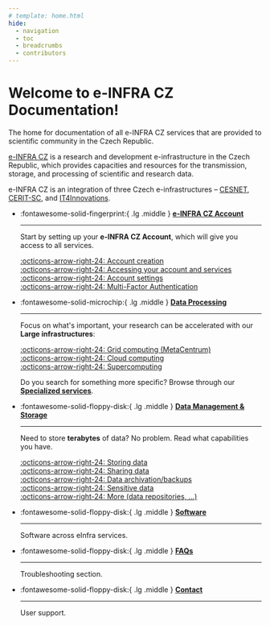 ```yaml
---
# template: home.html
hide:
  - navigation
  - toc
  - breadcrumbs
  - contributors
---
```

# Welcome to e-INFRA CZ Documentation!

The home for documentation of all e-INFRA CZ services that are provided to scientific community in the Czech Republic.

[e-INFRA CZ]( https://du.cesnet.cz/en/start) is a research and development e-infrastructure in the Czech Republic,
which provides capacities and resources for the transmission, storage, and processing of scientific and research data.

e-INFRA CZ is an integration of three Czech e-infrastructures – [CESNET](https://www.cesnet.cz/?lang=en), [CERIT-SC](https://www.cerit-sc.cz/), and [IT4Innovations](https://www.it4i.cz/en).

<!-- # e-INFRA CZ Data Services -->

<div class="grid cards" markdown>

-   :fontawesome-solid-fingerprint:{ .lg .middle } [__e-INFRA CZ Account__](./account)

    ---

    Start by setting up your **e-INFRA CZ Account**, which will give you access to all services.

    [:octicons-arrow-right-24: Account creation](./account/creation)   
    [:octicons-arrow-right-24: Accessing your account and services](./account/access)   
    [:octicons-arrow-right-24: Account settings](./account/management/)   
    [:octicons-arrow-right-24: Multi-Factor Authentication](./account/mfa/setup)
<!---  [:octicons-arrow-right-24: Account properties and lifecycle](/account/properties)    
--->


-   :fontawesome-solid-microchip:{ .lg .middle } [__Data Processing__](./compute)

    ---

    Focus on what's important, your research can be accelerated with our **Large infrastructures**:

    [:octicons-arrow-right-24: Grid computing (MetaCentrum)](./compute/grid)   
    [:octicons-arrow-right-24: Cloud computing](./compute/openstack/)   
    [:octicons-arrow-right-24: Supercomputing](./compute/supercomputing/)   

    Do you search for something more specific? Browse through our **[Specialized services](./compute/#specialized-services)**.

-   :fontawesome-solid-floppy-disk:{ .lg .middle } [__Data Management & Storage__](./storage)

    ---

    Need to store **terabytes** of data? No problem. Read what capabilities you have.

    [:octicons-arrow-right-24: Storing data](./storage/)   
    [:octicons-arrow-right-24: Sharing data](./storage/)   
    [:octicons-arrow-right-24: Data archivation/backups](./storage/)   
    [:octicons-arrow-right-24: Sensitive data](./storage/)   
    [:octicons-arrow-right-24: More (data repositories, ...)](./storage/)   

</div>

<div class="grid cards" markdown>

-   :fontawesome-solid-floppy-disk:{ .lg .middle } [__Software__](./software)

    ---

    Software across eInfra services.

-   :fontawesome-solid-floppy-disk:{ .lg .middle } [__FAQs__](./faqs)

    ---

    Troubleshooting section.

-   :fontawesome-solid-floppy-disk:{ .lg .middle } [__Contact__](./contact)

    ---

    User support.

</div>

[a]: https://www.cesnet.cz/?lang=en
[b]: https://www.cerit-sc.cz/
[c]: https://www.it4i.cz/en
[g]: emailto:support
